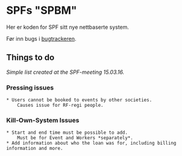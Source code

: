 SPFs "SPBM"
===========

Her er koden for SPF sitt nye nettbaserte system.

Før inn bugs i [bugtrackeren](https://bitbucket.org/Aleksi/spf/issues).

Things to do
------------

*Simple list created at the SPF-meeting 15.03.16.*

### Pressing issues

	* Users cannot be booked to events by other societies.
		Causes issue for RF-regi people.


### Kill-Own-System Issues
	* Start and end time must be possible to add.
		Must be for Event and Workers *separately*.
	* Add information about who the loan was for, including billing information and more.
